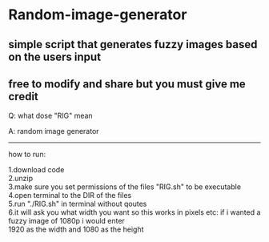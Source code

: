 # Random-image-generator
simple script that generates fuzzy images based on the users input
---
free to modify and share but you must give me credit
---
Q: what dose "RIG" mean

A: random image generator

---
how to run:

1.download code <br />
2.unzip <br />
3.make sure you set permissions of the files "RIG.sh" to be executable <br />
4.open terminal to the DIR of the files <br />
5.run "./RIG.sh" in terminal without qoutes <br />
6.it will ask you what width you want so this works in pixels etc: if i wanted a fuzzy image of 1080p i would enter <br />
1920 as the width and 1080 as the height <br />

